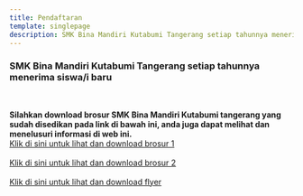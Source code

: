 ```yaml
---
title: Pendaftaran
template: singlepage
description: SMK Bina Mandiri Kutabumi Tangerang setiap tahunnya menerima siswa/i baru dengan persyaratan yang ditentukan oleh pihak sekolah.
---
```


<h3>SMK Bina Mandiri Kutabumi Tangerang setiap tahunnya menerima siswa/i baru </h3>
<br>

**Silahkan download brosur SMK Bina Mandiri Kutabumi tangerang yang sudah disedikan pada link di bawah ini, anda juga dapat melihat dan menelusuri informasi di web ini.**<br>
[Klik di sini untuk lihat dan download brosur 1](brosur1.pdf)<br><br>
[Klik di sini untuk lihat dan download brosur 2](brosur2.pdf)<br><br>
[Klik di sini untuk lihat dan download flyer](flyer-ppdb.pdf)<br><br>

<!--
**Applications are invited for admission to the B.Tech Management Quota Seats (2020-21) reserved for children of Co-operative Sector employees in CAPE Engineering Colleges.**<br>
For more details and vaccancy position please call **Admission Help line Number:- 9188255056**<br><br>
[Click here to download application form](Applnform_Co-op-_Reserved_seat.pdf)<br><br>
[Click here to download Certificate Proforma](Proforma_of_certificate.pdf)<br><br>
[Click here to Fees and other details](Details_Co-op._Reserved_seat.pdf)<br><br>
# **Eligibility criteria for NRI Quota**
**Applications are invited for admission to the B.Tech Management Quota Seats (2021-22) reserved for children of Co-operative Sector employees in CAPE Engineering Colleges.**<br>
-->
<!--
<br>
[Click here to download Notification](Procedure_ApplicationForm_CapeEmployees_students.pdf)<br><br>
[Click here to download Certificate Proforma](Proforma_Co-operative_Sector_Certificate.pdf)<br><br>
-->
<!--[Click here to Fees and other details](Details_Co-op._Reserved_seat.pdf)<br><br>
-->
<!--
<h3>B.Tech Lateral Entry Admission 2021 </h3>
<br>
B.Tech Lateral Entry Entrance examination registration is open now. Apply at
<br>
[www.admissions.dtekerala.gov.in](http://admissions.dtekerala.gov.in)
<br>
Last date for applying 09.10.2021<br>
<br>
Application fee Rs 750/- for general candidates and Rs. 375 for SC/ST candidates.
 <br>
 <br>

<h3>B.Tech NRI Admission 2021 </h3>
-->